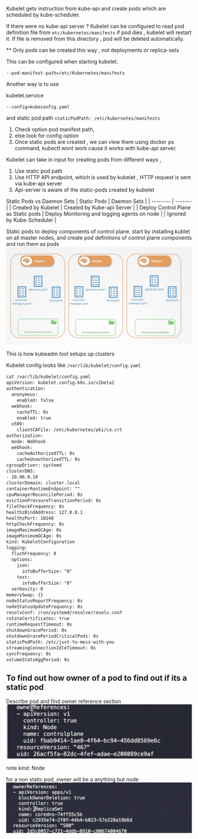 Kubelet gets instruction from kube-api and create pods which are scheduled by kube-scheduler.

If there were no kube-api server ?
Kubelet can be configured to read pod definition file from ```etc/kubernetes/manifests``` if pod dies , kubelet will restart it. 
If file is removed from this directory , pod will be deleted automatically.
 

** Only pods can be created this way , not deployments or replica-sets

This can be configured when starting kubelet.

```
--pod-manifest-path=/etc/Kubernetes/manifests
```

Another way is to use 

kubelet.service
```
--config=kubeconfig.yaml
```
and static pod path ```staticPodPath: /etc/kubernetes/manifests```

1. Check option pod manifest path, 
2. else look for config option
3. Once static pods are created , we can view them using docker ps command, kubectl wont work cause it works with kube-api server.

Kubelet can take in input for creating pods from different ways , 
1. Use static pod path
2. Use HTTP API endpoint, which is used by kubelet , HTTP request is sent via kube-api server
3. Api-server is aware of the static-pods created by kubelet


Static Pods vs Daemon Sets
| Static Pods | Daemon Sets |
| -------- | ------- |
| Created by Kubelet | Created by Kube-api Server |
| Deploy Control Plane as Static pods | Deploy Monitoring and logging agents on node |
| Ignored by Kube-Scheduler |



Static pods to deploy components of control plane.
start by installing kublet on all master nodes, and create pod definitions of control plane components and run them as pods
![alt text](image-4.png)

This is how kubeadm tool setups up clusters 

Kubelet config looks like ```/var/lib/kubelet/config.yaml```

```
cat /var/lib/kubelet/config.yaml 
apiVersion: kubelet.config.k8s.io/v1beta1
authentication:
  anonymous:
    enabled: false
  webhook:
    cacheTTL: 0s
    enabled: true
  x509:
    clientCAFile: /etc/kubernetes/pki/ca.crt
authorization:
  mode: Webhook
  webhook:
    cacheAuthorizedTTL: 0s
    cacheUnauthorizedTTL: 0s
cgroupDriver: systemd
clusterDNS:
- 10.96.0.10
clusterDomain: cluster.local
containerRuntimeEndpoint: ""
cpuManagerReconcilePeriod: 0s
evictionPressureTransitionPeriod: 0s
fileCheckFrequency: 0s
healthzBindAddress: 127.0.0.1
healthzPort: 10248
httpCheckFrequency: 0s
imageMaximumGCAge: 0s
imageMinimumGCAge: 0s
kind: KubeletConfiguration
logging:
  flushFrequency: 0
  options:
    json:
      infoBufferSize: "0"
    text:
      infoBufferSize: "0"
  verbosity: 0
memorySwap: {}
nodeStatusReportFrequency: 0s
nodeStatusUpdateFrequency: 0s
resolvConf: /run/systemd/resolve/resolv.conf
rotateCertificates: true
runtimeRequestTimeout: 0s
shutdownGracePeriod: 0s
shutdownGracePeriodCriticalPods: 0s
staticPodPath: /etc/just-to-mess-with-you
streamingConnectionIdleTimeout: 0s
syncFrequency: 0s
volumeStatsAggPeriod: 0s

```


## To find out how owner of a pod to find out if its a static pod
Describe pod and find owner reference section 
![alt text](image-5.png)

note kind: Node


for a non static pod, owner will be a anything but node
![alt text](image-6.png)
